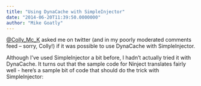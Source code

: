 ```yaml
---
title: "Using DynaCache with SimpleInjector"
date: "2014-06-20T11:39:50.0000000"
author: "Mike Goatly"
---
```

[@Colly\_Mc\_K](https://twitter.com/Colly_Mc_K) asked me on twitter \(and in my poorly moderated comments feed – sorry\, Colly\!\) if it was possible to use DynaCache with SimpleInjector\. 

Although I’ve used SimpleInjector a bit before\, I hadn’t actually tried it with DynaCache\. It turns out that the sample code for Ninject translates fairly well \- here’s a sample bit of code that should do the trick with SimpleInjector:


